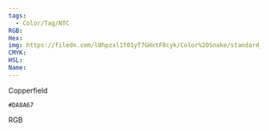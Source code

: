 ```yaml
---
tags:
  - Color/Tag/NTC
RGB:
Hex:
img: https://filedn.com/l0hpzxl1f01yT7GHxtF8cyk/Color%20Snake/standard_csv_to_svg/DA8A67.svg
CMYK:
HSL:
Name:
---
```

Copperfield
```palette
#DA8A67
```
RGB
